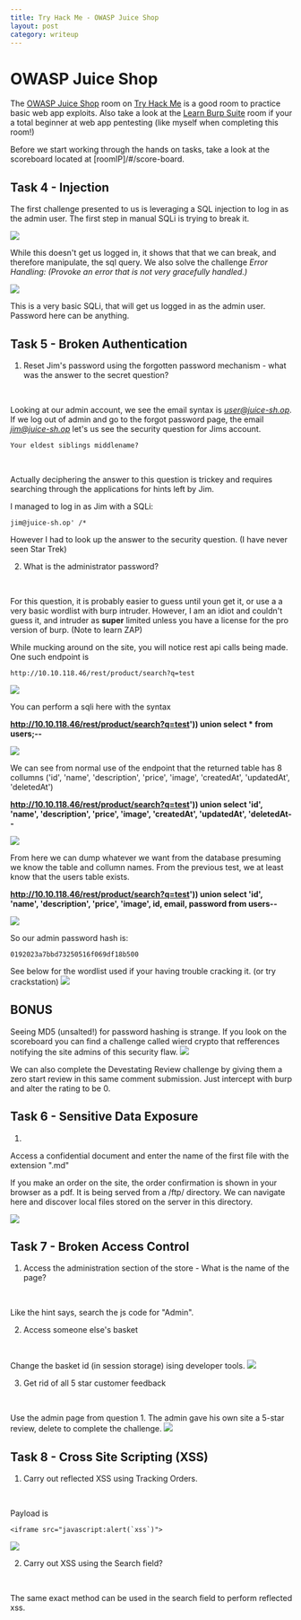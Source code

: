 ```yaml
---
title: Try Hack Me - OWASP Juice Shop
layout: post
category: writeup
---
```


# OWASP Juice Shop
The [OWASP Juice Shop](https://tryhackme.com/room/juiceshop) room on [Try Hack Me](https://tryhackme.com/) is a good room to practice basic web app exploits.  Also take a look at the [Learn Burp Suite](https://tryhackme.com/room/learnburp) room if your a total beginner at web app pentesting (like myself when completing this room!)
<br/>

Before we start working through the hands on tasks, take a look at the scoreboard located at [roomIP]/#/score-board.
<br/>

## Task 4 - Injection
The first challenge presented to us is leveraging a SQL injection to log in as the admin user. The first step in manual SQLi is trying to break it.
<br/>

<img src="../assets/img/thm/juiceshop/sqli1.png">
<br/>

While this doesn't get us logged in, it shows that that we can break, and therefore manipulate, the sql query. We also solve the challenge *Error Handling: (Provoke an error that is not very gracefully handled.)*
<br/>

<img src="../assets/img/thm/juiceshop/sql2.png">
<br/>

This is a very basic SQLi, that will get us logged in as the admin user. Password here can be anything.
<br/>

## Task 5 - Broken Authentication
1. Reset Jim's password using the forgotten password mechanism - what was the answer to the secret question?
<br/>

Looking at our admin account, we see the email syntax is *user@juice-sh.op*.  If we log out of admin and go to the forgot password page, the email *jim@juice-sh.op* let's us see the security question for Jims account.
<br/>

```
Your eldest siblings middlename?
```
<br/>

Actually deciphering the answer to this question is trickey and requires searching through the applications for hints left by Jim.

I managed to log in as Jim with a SQLi:
```
jim@juice-sh.op' /*
```
However I had to look up the answer to the security question. (I have never seen Star Trek)
<br/>

2. What is the administrator password?
<br/>

For this question, it is probably easier to guess until youn get it, or use a a very basic wordlist with burp intruder.  However, I am an idiot and couldn't guess it, and intruder as **super** limited unless you have a license for the pro version of burp. (Note to learn ZAP)
<br/>

While mucking around on the site, you will notice rest api calls being made.  One such endpoint is
```
http://10.10.118.46/rest/product/search?q=test
```
<img src="../assets/img/thm/juiceshop/restapi1.png">
<br/>

You can perform a sqli here with the syntax
<br/>

**http://10.10.118.46/rest/product/search?q=test')) union select * from users;--**
<br/>

<img src="../assets/img/thm/juiceshop/sqli3.png">
<br/>

We can see from normal use of the endpoint that the returned table has 8 collumns ('id', 'name', 'description', 'price', 'image', 'createdAt', 'updatedAt', 'deletedAt')
<br/>

**http://10.10.118.46/rest/product/search?q=test')) union select 'id', 'name', 'description', 'price', 'image', 'createdAt', 'updatedAt', 'deletedAt--**
<br/>

<img src="../assets/img/thm/juiceshop/restapi2.png">
<br/>

From here we can dump whatever we want from the database presuming we know the table and collumn names.  From the previous test, we at least know that the users table exists.
<br/>

**http://10.10.118.46/rest/product/search?q=test')) union select 'id', 'name', 'description', 'price', 'image', id, email, password from users--**<br/>

<img src="../assets/img/thm/juiceshop/userdump.png">
<br/>

So our admin password hash is:
```
0192023a7bbd73250516f069df18b500
```
See below for the wordlist used if your having trouble cracking it. (or try crackstation)
<img src="../assets/img/thm/juiceshop/hashcatadmin.png">
<br/>

## BONUS

Seeing MD5 (unsalted!) for password hashing is strange.  If you look on the scoreboard you can find a challenge called wierd crypto that refferences notifying the site admins of this security flaw. 
<img src="../assets/img/thm/juiceshop/weirdcrypto.png">
<br/>

We can also complete the Devestating Review challenge by giving them a zero start review in this same comment submission.  Just intercept with burp and alter the rating to be 0.
<br/>

## Task 6 - Sensitive Data Exposure
1. 	
Access a confidential document and enter the name of the first file with the extension ".md"
<br/>

If you make an order on the site, the order confirmation is shown in your browser as a pdf.  It is being served from a /ftp/ directory.  We can navigate here and discover local files stored on the server in this directory.

<img src="../assets/img/thm/juiceshop/ftplfi.png">
<br/>

## Task 7 - Broken Access Control
1. Access the administration section of the store - What is the name of the page?
<br/>

Like the hint says, search the js code for "Admin".

2. Access someone else's basket    
<br/>

Change the basket id (in session storage) ising developer tools.
<img src="../assets/img/thm/juiceshop/bid.png">
<br/>

3. 	Get rid of all 5 star customer feedback
<br/>

Use the admin page from question 1.  The admin gave his own site a 5-star review, delete to complete the challenge.
<img src="../assets/img/thm/juiceshop/5star.png">
<br/>

## Task 8 - Cross Site Scripting (XSS)
1. Carry out reflected XSS using Tracking Orders.
<br/>

Payload is
```
<iframe src="javascript:alert(`xss`)">
```
<img src="../assets/img/thm/juiceshop/reflectedXSS.png">
<br/>

2. Carry out XSS using the Search field?
<br/>

The same exact method can be used in the search field to perform reflected xss.